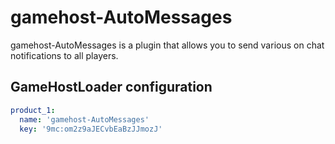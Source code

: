 # gamehost-AutoMessages

gamehost-AutoMessages is a plugin that allows you to send various on chat notifications to all players.

## GameHostLoader configuration
```yaml
product_1:
  name: 'gamehost-AutoMessages'
  key: '9mc:om2z9aJECvbEaBzJJmozJ'
```